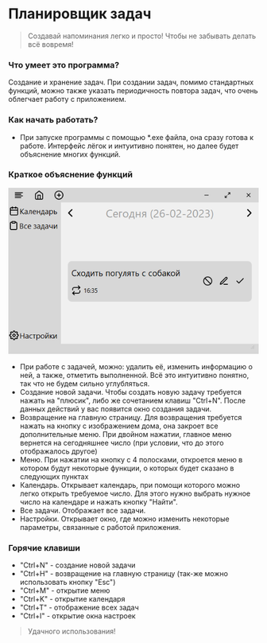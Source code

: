 # Планировщик задач
>Создавай напоминания легко и просто! Чтобы не забывать делать всё вовремя!

### Что умеет это программа?
Создание и хранение задач. При создании задач, помимо стандартных функций, можно также указать периодичность повтора задач, что очень облегчает работу с приложением.

### Как начать работать?

- При запуске программы с помощью *.exe файла, она сразу готова к работе. Интерфейс лёгок и интуитивно понятен, но далее будет объяснение многих функций.

### Краткое объяснение функций
![img_1.png](resourses/images/img_1.png)
- При работе с задачей, можно: удалить её, изменить информацию о ней, а также, отметить выполненной. Всё это интуитивно понятно, так что не будем сильно углубляться.
- Создание новой задачи. Чтобы создать новую задачу требуется нажать на "плюсик", либо же сочетанием клавиш "Ctrl+N". После данных действий у вас появится окно создания задачи.
- Возвращение на главную страницу. Для возвращения требуется нажать на кнопку с изображением дома, она закроет все дополнительные меню. При двойном нажатии, главное меню вернется на сегодняшнее число (при условии, что до этого отображалось другое)
- Меню. При нажатии на кнопку с 4 полосками, откроется меню в котором будут некоторые функции, о которых будет сказано в следующих пунктах
- Календарь. Открывает календарь, при помощи которого можно легко открыть требуемое число. Для этого нужно выбрать нужное число на календаре и нажать кнопку "Найти".
- Все задачи. Отображает все задачи.
- Настройки. Открывает окно, где можно изменить некоторые параметры, связанные с работой приложения.
### Горячие клавиши
- "Ctrl+N" - создание новой задачи
- "Ctrl+H" - возвращение на главную страницу (так-же можно использовать кнопку "Esc")
- "Ctrl+M" - открытие меню
- "Ctrl+K" - открытие календаря
- "Ctrl+T" - отображение всех задач
- "Ctrl+I" - открытие окна настроек
>Удачного использования!